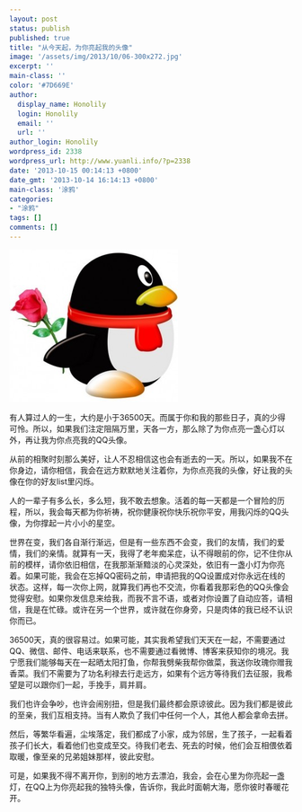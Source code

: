 ```yaml
---
layout: post
status: publish
published: true
title: "从今天起，为你亮起我的头像"
image: '/assets/img/2013/10/06-300x272.jpg'
excerpt: ''
main-class: ''
color: '#7D669E'
author:
  display_name: Honolily
  login: Honolily
  email: ''
  url: ''
author_login: Honolily
wordpress_id: 2338
wordpress_url: http://www.yuanli.info/?p=2338
date: '2013-10-15 00:14:13 +0800'
date_gmt: '2013-10-14 16:14:13 +0800'
main-class: '涂鸦'
categories:
- "涂鸦"
tags: []
comments: []
---
```

![yuanli info image](/assets/img/2013/10/06-300x272.jpg "06")

有人算过人的一生，大约是小于36500天。而属于你和我的那些日子，真的少得可怜。所以，如果我们注定阻隔万里，天各一方，那么除了为你点亮一盏心灯以外，再让我为你点亮我的QQ头像。

从前的相聚时刻那么美好，让人不忍相信这也会有逝去的一天。所以，如果我不在你身边，请你相信，我会在远方默默地关注着你，为你点亮我的头像，好让我的头像在你的好友list里闪烁。

人的一辈子有多么长，多么短，我不敢去想象。活着的每一天都是一个冒险的历程，所以，我会每天都为你祈祷，祝你健康祝你快乐祝你平安，用我闪烁的QQ头像，为你撑起一片小小的星空。

世界在变，我们各自渐行渐远，但是有一些东西不会变，我们的友情，我们的爱情，我们的亲情。就算有一天，我得了老年痴呆症，认不得眼前的你，记不住你从前的模样，请你依旧相信，在我那渐渐黯淡的心灵深处，依旧有一盏小灯为你亮着。如果可能，我会在忘掉QQ密码之前，申请把我的QQ设置成对你永远在线的状态。这样，每一次你上网，就算我们再也不交流，你看着我那彩色的QQ头像会觉得安慰。如果你发信息来给我，而我不言不语，或者对你设置了自动应答，请相信，我是在忙碌。或许在另一个世界，或许就在你身旁，只是肉体的我已经不认识你而已。

36500天，真的很容易过。如果可能，其实我希望我们天天在一起，不需要通过QQ、微信、邮件、电话来联系，也不需要通过看微博、博客来获知你的境况。我宁愿我们能够每天在一起晒太阳打鱼，你帮我劈柴我帮你做菜，我送你玫瑰你赠我香菜。我们不需要为了功名利禄去行走远方，如果有个远方等待我们去征服，我希望是可以跟你们一起，手挽手，肩并肩。

我们也许会争吵，也许会闹别扭，但是我们最终都会原谅彼此。因为我们都是彼此的至亲，我们互相支持。当有人欺负了我们中任何一个人，其他人都会拿命去拼。

然后，等繁华看遍，尘埃落定，我们都成了小家，成为邻居，生了孩子，一起看着孩子们长大，看着他们也变成至交。待我们老去、死去的时候，他们会互相偎依着取暖，像至亲的兄弟姐妹那样，彼此安慰。

可是，如果我不得不离开你，到别的地方去漂泊，我会，会在心里为你亮起一盏灯，在QQ上为你亮起我的独特头像，告诉你，我此时面朝大海，愿你彼时春暖花开。

